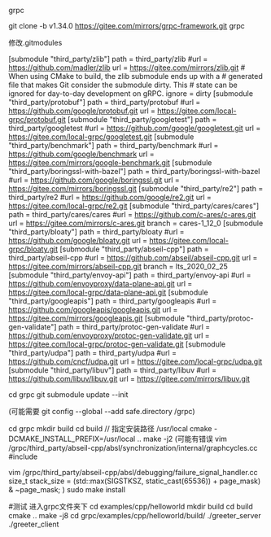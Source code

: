 grpc

git clone -b v1.34.0 https://gitee.com/mirrors/grpc-framework.git grpc

修改.gitmodules

[submodule "third_party/zlib"]
    path = third_party/zlib
    #url = https://github.com/madler/zlib
    url = https://gitee.com/mirrors/zlib.git
    # When using CMake to build, the zlib submodule ends up with a
    # generated file that makes Git consider the submodule dirty. This
    # state can be ignored for day-to-day development on gRPC.
    ignore = dirty
[submodule "third_party/protobuf"]
    path = third_party/protobuf
    #url = https://github.com/google/protobuf.git
    url = https://gitee.com/local-grpc/protobuf.git
[submodule "third_party/googletest"]
    path = third_party/googletest
    #url = https://github.com/google/googletest.git
    url = https://gitee.com/local-grpc/googletest.git
[submodule "third_party/benchmark"]
    path = third_party/benchmark
    #url = https://github.com/google/benchmark
    url = https://gitee.com/mirrors/google-benchmark.git
[submodule "third_party/boringssl-with-bazel"]
    path = third_party/boringssl-with-bazel
    #url = https://github.com/google/boringssl.git
    url = https://gitee.com/mirrors/boringssl.git
[submodule "third_party/re2"]
    path = third_party/re2
    #url = https://github.com/google/re2.git
    url = https://gitee.com/local-grpc/re2.git
[submodule "third_party/cares/cares"]
    path = third_party/cares/cares
    #url = https://github.com/c-ares/c-ares.git
    url = https://gitee.com/mirrors/c-ares.git
    branch = cares-1_12_0
[submodule "third_party/bloaty"]
    path = third_party/bloaty
    #url = https://github.com/google/bloaty.git
    url = https://gitee.com/local-grpc/bloaty.git
[submodule "third_party/abseil-cpp"]
    path = third_party/abseil-cpp
    #url = https://github.com/abseil/abseil-cpp.git
    url = https://gitee.com/mirrors/abseil-cpp.git
    branch = lts_2020_02_25
[submodule "third_party/envoy-api"]
    path = third_party/envoy-api
    #url = https://github.com/envoyproxy/data-plane-api.git
    url = https://gitee.com/local-grpc/data-plane-api.git
[submodule "third_party/googleapis"]
    path = third_party/googleapis
    #url = https://github.com/googleapis/googleapis.git
    url = https://gitee.com/mirrors/googleapis.git
[submodule "third_party/protoc-gen-validate"]
    path = third_party/protoc-gen-validate
    #url = https://github.com/envoyproxy/protoc-gen-validate.git
    url = https://gitee.com/local-grpc/protoc-gen-validate.git
[submodule "third_party/udpa"]
    path = third_party/udpa
    #url = https://github.com/cncf/udpa.git
    url = https://gitee.com/local-grpc/udpa.git
[submodule "third_party/libuv"]
    path = third_party/libuv
    #url = https://github.com/libuv/libuv.git
    url = https://gitee.com/mirrors/libuv.git


cd grpc
git submodule update --init

(可能需要 git config --global --add safe.directory /grpc)

cd grpc
mkdir build
cd build
// 指定安装路径 /usr/local 
cmake -DCMAKE_INSTALL_PREFIX=/usr/local ..
make -j2
(可能有错误
vim /grpc/third_party/abseil-cpp/absl/synchronization/internal/graphcycles.cc
#include <limits>

vim /grpc/third_party/abseil-cpp/absl/debugging/failure_signal_handler.cc
size_t stack_size = (std::max(SIGSTKSZ, static_cast<long int>(65536)) + page_mask) & ~page_mask;
)
sudo make install

#测试 进入grpc文件夹下
cd examples/cpp/helloworld
mkdir build
cd build
cmake ..
make -j8
cd grpc/examples/cpp/helloworld/build/
./greeter_server 
./greeter_client